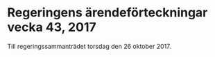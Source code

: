 # Regeringens ärendeförteckningar vecka 43, 2017

Till regeringssammanträdet torsdag den 26 oktober 2017.
